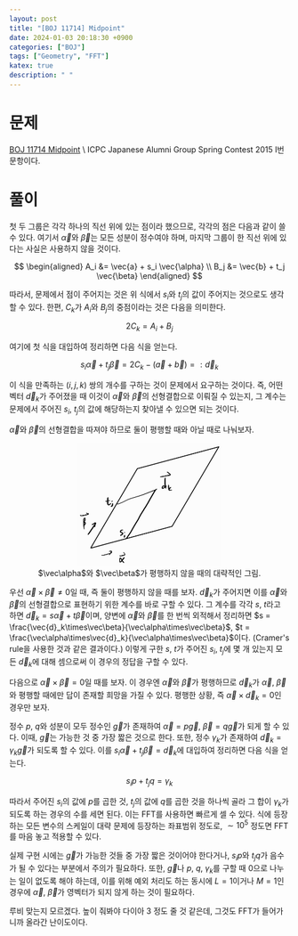 ```yaml
---
layout: post
title: "[BOJ 11714] Midpoint"
date: 2024-01-03 20:18:30 +0900
categories: ["BOJ"]
tags: ["Geometry", "FFT"]
katex: true
description: " "
---
```


# 문제
[BOJ 11714 Midpoint](https://www.acmicpc.net/problem/11714) \\
ICPC Japanese Alumni Group Spring Contest 2015 I번 문항이다.

# 풀이

첫 두 그룹은 각각 하나의 직선 위에 있는 점이라 했으므로, 각각의 점은 다음과 같이 쓸 수 있다. 여기서 $\vec\alpha$와 $\vec\beta$는 모든 성분이 정수여야 하며, 마지막 그룹이 한 직선 위에 있다는 사실은 사용하지 않을 것이다.

$$ \begin{aligned}
A_i &= \vec{a} + s_i \vec{\alpha} \\
B_j &= \vec{b} + t_j \vec{\beta}
\end{aligned} $$

따라서, 문제에서 점이 주어지는 것은 위 식에서 $s_i$와 $t_j$의 값이 주어지는 것으로도 생각할 수 있다. 한편, $C_k$가 $A_i$와 $B_j$의 중점이라는 것은 다음을 의미한다.

$$ 2C_k = A_i + B_j $$

여기에 첫 식을 대입하여 정리하면 다음 식을 얻는다.

$$ s_i \vec{\alpha} + t_j \vec{\beta} = 2C_k - (\vec{a}+\vec{b}) =: \vec{d}_k $$

이 식을 만족하는 $(i,j,k)$ 쌍의 개수를 구하는 것이 문제에서 요구하는 것이다. 즉, 어떤 벡터 $\vec{d}_k$가 주어졌을 때 이것이 $\vec\alpha$와 $\vec\beta$의 선형결합으로 이뤄질 수 있는지, 그 계수는 문제에서 주어진 $s_i$, $t_j$의 값에 해당하는지 찾아낼 수 있으면 되는 것이다.

$\vec\alpha$와 $\vec\beta$의 선형결합을 따져야 하므로 둘이 평행할 때와 아닐 때로 나눠보자.

<center><figure>
    <img src="/assets/posts/2024-01-03-11714/1.jpg" width=260>
    <figcaption>$\vec\alpha$와 $\vec\beta$가 평행하지 않을 때의 대략적인 그림.</figcaption>
</figure></center>

우선 $\vec\alpha \times \vec\beta \ne 0$일 때, 즉 둘이 평행하지 않을 때를 보자. $\vec{d}_k$가 주어지면 이를 $\vec\alpha$와 $\vec\beta$의 선형결합으로 표현하기 위한 계수를 바로 구할 수 있다. 그 계수를 각각 $s$, $t$라고 하면 $\vec{d}_k = s\vec\alpha + t\vec\beta$이며, 양변에 $\vec\alpha$와 $\vec\beta$를 한 번씩 외적해서 정리하면 $s = \frac{\vec{d}_k\times\vec\beta}{\vec\alpha\times\vec\beta}$, $t = \frac{\vec\alpha\times\vec{d}_k}{\vec\alpha\times\vec\beta}$이다. (Cramer's rule을 사용한 것과 같은 결과이다.) 이렇게 구한 $s$, $t$가 주어진 $s_i$, $t_j$에 몇 개 있는지 모든 $\vec{d}_k$에 대해 셈으로써 이 경우의 정답을 구할 수 있다.

다음으로 $\vec\alpha \times \vec\beta = 0$일 때를 보자. 이 경우엔 $\vec\alpha$와 $\vec\beta$가 평행하므로 $\vec{d}_k$가 $\vec\alpha$, $\vec\beta$와 평행할 때에만 답이 존재할 희망을 가질 수 있다. 평행한 상황, 즉 $\vec\alpha \times \vec{d}_k = 0$인 경우만 보자.

정수 $p$, $q$와 성분이 모두 정수인 $\vec{g}$가 존재하여 $\vec\alpha = p\vec{g}$, $\vec\beta = q\vec{g}$가 되게 할 수 있다. 이때, $\vec{g}$는 가능한 것 중 가장 짧은 것으로 한다. 또한, 정수 $\gamma_k$가 존재하여 $\vec{d}_k = \gamma_k \vec{g}$가 되도록 할 수 있다. 이를 $s_i \vec{\alpha} + t_j \vec{\beta} = \vec{d}_k$에 대입하여 정리하면 다음 식을 얻는다.

$$ s_i p + t_j q = \gamma_k $$

따라서 주어진 $s_i$의 값에 $p$를 곱한 것, $t_j$의 값에 $q$를 곱한 것을 하나씩 골라 그 합이 $\gamma_k$가 되도록 하는 경우의 수를 세면 된다. 이는 FFT를 사용하면 빠르게 셀 수 있다. 식에 등장하는 모든 변수의 스케일이 대략 문제에 등장하는 좌표범위 정도로, $\sim {10}^5$ 정도면 FFT를 마음 놓고 적용할 수 있다.

실제 구현 시에는 $\vec{g}$가 가능한 것들 중 가장 짧은 것이어야 한다거나, $s_i p$와 $t_j q$가 음수가 될 수 있다는 부분에서 주의가 필요하다. 또한, $\vec{g}$나 $p$, $q$, $\gamma_k$를 구할 때 0으로 나누는 일이 없도록 해야 하는데, 이를 위해 예외 처리도 하는 동시에 $L = 1$이거나 $M = 1$인 경우에 $\vec\alpha$, $\vec\beta$가 영벡터가 되지 않게 하는 것이 필요하다.

루비 맞는지 모르겠다. 높이 줘봐야 다이아 3 정도 줄 것 같은데, 그것도 FFT가 들어가니까 올라간 난이도이다.
